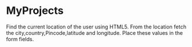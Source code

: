 MyProjects
==========

Find the current location of the user using HTML5.
From the location fetch the city,country,Pincode,latitude and longitude.
Place these values in the form fields.
